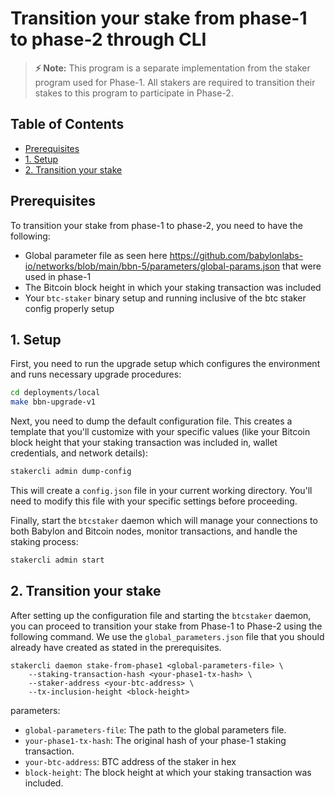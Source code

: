 # Transition your stake from phase-1 to phase-2 through CLI

<!-- TODO -->


>  **⚡ Note:** This program is a separate implementation from the staker program 
>  used for Phase-1. All stakers are required to transition their stakes to this 
>  program to participate in Phase-2.

## Table of Contents
- [Prerequisites](#prerequisites)
- [1. Setup](#1-setup)
- [2. Transition your stake](#2-transition-your-stake)

## Prerequisites

To transition your stake from phase-1 to phase-2, you need to have the following:
-  Global parameter file as seen here https://github.com/babylonlabs-io/networks/blob/main/bbn-5/parameters/global-params.json that were used in phase-1
-  The Bitcoin block height in which your staking transaction was included
- Your `btc-staker` binary setup and running inclusive of the btc staker config 
  properly setup

## 1. Setup 

First, you need to run the upgrade setup which configures the environment and 
runs necessary upgrade procedures:

```bash
cd deployments/local
make bbn-upgrade-v1
```

Next, you need to dump the default configuration file. This creates a template 
that you'll customize with your specific values (like your Bitcoin block height 
that your staking transaction was included in, wallet credentials, 
and network details):

```bash
stakercli admin dump-config
```

This will create a `config.json` file in your current working directory. 
You'll need to modify this file with your specific settings before proceeding.

Finally, start the `btcstaker` daemon which will manage your connections to both 
Babylon and Bitcoin nodes, monitor transactions, and handle the staking process:

```bash
stakercli admin start
```

## 2. Transition your stake

After setting up the configuration file and starting the `btcstaker` daemon, 
you can proceed to transition your stake from Phase-1 to Phase-2 using the 
following command. We use the `global_parameters.json` file that you should 
already have created as stated in the prerequisites.

```shell
stakercli daemon stake-from-phase1 <global-parameters-file> \
    --staking-transaction-hash <your-phase1-tx-hash> \
    --staker-address <your-btc-address> \
    --tx-inclusion-height <block-height>
```

parameters:
- `global-parameters-file`: The path to the global parameters file.
- `your-phase1-tx-hash`: The original hash of your phase-1 staking transaction.
- `your-btc-address`: BTC address of the staker in hex
- `block-height`: The block height at which your staking transaction was 
    included.

